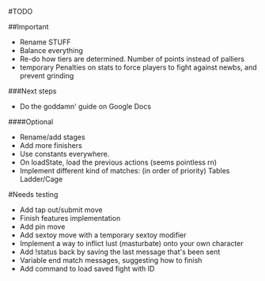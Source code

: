 #TODO

##Important
-   Rename STUFF
-   Balance everything
-   Re-do how tiers are determined. Number of points instead of palliers
-   temporary Penalties on stats to force players to fight against newbs, and prevent grinding 

###Next steps
-   Do the goddamn' guide on Google Docs

####Optional
-   Rename/add stages
-   Add more finishers
-   Use constants everywhere.
-   On loadState, load the previous actions (seems pointless rn)
-   Implement different kind of matches: (in order of priority)
    Tables
    Ladder/Cage

#Needs testing
*   Add tap out/submit move
*   Finish features implementation
*   Add pin move
*   Add sextoy move with a temporary sextoy modifier
*   Implement a way to inflict lust (masturbate) onto your own character
*   Add !status back by saving the last message that's been sent
*   Variable end match messages, suggesting how to finish
*   Add command to load saved fight with ID
